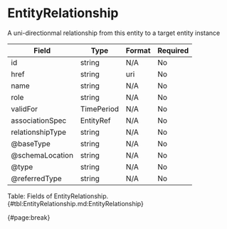 <!--
    ATTENTION: This file was generated via gradle!
               Do NOT manually edit this file! Any such changes will be overwritten!
-->

# EntityRelationship

A uni-directionmal relationship from this entity to a target entity instance

| Field | Type | Format | Required |
| ------- | ------- | ------- | --- |
| id | string | N/A | No |
| href | string | uri | No |
| name | string | N/A | No |
| role | string | N/A | No |
| validFor | TimePeriod | N/A | No |
| associationSpec | EntityRef | N/A | No |
| relationshipType | string | N/A | No |
| @baseType | string | N/A | No |
| @schemaLocation | string | N/A | No |
| @type | string | N/A | No |
| @referredType | string | N/A | No |

Table: Fields of EntityRelationship. {#tbl:EntityRelationship.md:EntityRelationship}

{#page:break}
